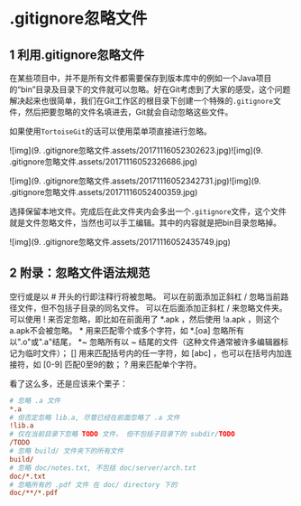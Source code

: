 # .gitignore忽略文件

## **1 利用.gitignore忽略文件**

在某些项目中，并不是所有文件都需要保存到版本库中的例如一个Java项目的“bin”目录及目录下的文件就可以忽略。好在Git考虑到了大家的感受，这个问题解决起来也很简单，我们在Git工作区的根目录下创建一个特殊的`.gitignore`文件，然后把要忽略的文件名填进去，Git就会自动忽略这些文件。


如果使用`TortoiseGit`的话可以使用菜单项直接进行忽略。

![img](9. .gitignore忽略文件.assets/20171116052302623.jpg)![img](9. .gitignore忽略文件.assets/20171116052326686.jpg)

![img](9. .gitignore忽略文件.assets/20171116052342731.jpg)![img](9. .gitignore忽略文件.assets/20171116052400359.jpg)

选择保留本地文件。完成后在此文件夹内会多出一个`.gitignore`文件，这个文件就是文件忽略文件，当然也可以手工编辑。其中的内容就是把bin目录忽略掉。

![img](9. .gitignore忽略文件.assets/20171116052435749.jpg)

## **2 附录：忽略文件语法规范**

空行或是以 # 开头的行即注释行将被忽略。
可以在前面添加正斜杠 / 忽略当前路径文件，但不包括子目录的同名文件。
可以在后面添加正斜杠 / 来忽略文件夹。
可以使用 ! 来否定忽略，即比如在前面用了 *.apk ，然后使用 !a.apk ，则这个a.apk不会被忽略。
\* 用来匹配零个或多个字符，如 *.[oa] 忽略所有以".o"或".a"结尾， *~ 忽略所有以 ~ 结尾的文件（这种文件通常被许多编辑器标记为临时文件）； [] 用来匹配括号内的任一字符，如 [abc] ，也可以在括号内加连接符，如 [0-9] 匹配0至9的数； ? 用来匹配单个字符。 

看了这么多，还是应该来个栗子：

```ini
# 忽略 .a 文件
*.a
# 但否定忽略 lib.a, 尽管已经在前面忽略了 .a 文件
!lib.a
# 仅在当前目录下忽略 TODO 文件， 但不包括子目录下的 subdir/TODO
/TODO
# 忽略 build/ 文件夹下的所有文件
build/
# 忽略 doc/notes.txt, 不包括 doc/server/arch.txt
doc/*.txt
# 忽略所有的 .pdf 文件 在 doc/ directory 下的
doc/**/*.pdf
```

 